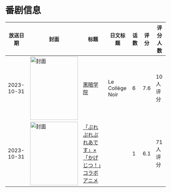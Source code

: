 # 番剧信息

|放送日期|封面|标题|日文标题|话数|评分|评分人数|
|---|---|---|---|---|---|---|
|2023-10-31|<img src="//lain.bgm.tv/pic/cover/c/8e/e0/437243_1Oee1.jpg" alt="封面" style="width:150px;height:200px;object-fit:cover;">|[黑暗学院](https://bangumi.tv/subject/437243)|Le Collège Noir|6|7.6|10人评分|
|2023-10-31|<img src="//lain.bgm.tv/pic/cover/c/a5/b1/463226_1xe60.jpg" alt="封面" style="width:150px;height:200px;object-fit:cover;">|[「ぷれぷれぷれあです」×「かげじつ！」コラボアニメ](https://bangumi.tv/subject/463226)||1|6.1|71人评分|
